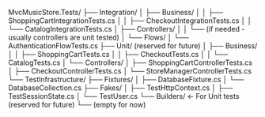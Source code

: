 
MvcMusicStore.Tests/
├── Integration/
│   ├── Business/
│   │   ├── ShoppingCartIntegrationTests.cs
│   │   ├── CheckoutIntegrationTests.cs
│   │   └── CatalogIntegrationTests.cs
│   ├── Controllers/
│   │   └── (if needed - usually controllers are unit tested)
│   └── Flows/
│       └── AuthenticationFlowTests.cs
├── Unit/ (reserved for future)
│   ├── Business/
│   │   ├── ShoppingCartTests.cs
│   │   ├── CheckoutTests.cs
│   │   └── CatalogTests.cs
│   └── Controllers/
│       ├── ShoppingCartControllerTests.cs
│       ├── CheckoutControllerTests.cs
│       └── StoreManagerControllerTests.cs
└── TestInfrastructure/
    ├── Fixtures/
    │   ├── DatabaseFixture.cs
    │   └── DatabaseCollection.cs
    ├── Fakes/
    │   ├── TestHttpContext.cs
    │   ├── TestSessionState.cs
    │   └── TestUser.cs
    └── Builders/  ← For Unit tests (reserved for future)
        └── (empty for now)
